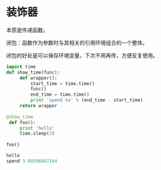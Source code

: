 # 装饰器

本质是传递函数。

闭包：函数作为参数时与其相关的引用环境组合的一个整体。

闭包的好处是可以保存环境变量，下次不用再传，方便反复使用。

```python
import time
def show_time(func):
     def wrapper():
         start_time = time.time()
         func()
         end_time = time.time()
         print 'spend %s' % (end_time - start_time)
     return wrapper
 
@show_time
 def foo():
     print 'hello'
     time.sleep(3)
 
foo()

hello
spend 3.00506687164
```

